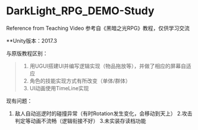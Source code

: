 # DarkLight_RPG_DEMO-Study
Reference from Teaching Video
参考自《黑暗之光RPG》教程，仅供学习交流

**Unity版本：2017.3

与原版教程区别：
  >1. 用UGUI搭建UI并编写逻辑实现（物品拖放等），并做了相应的屏幕自适应
  >2. 角色的技能实现方式有所改变（单体/群体）
  >3. UI动画使用TimeLine实现
  
现有问题：
  1. 敌人自动巡逻时的碰撞异常（有时Rotation发生变化，会移动到天上）
  2.攻击判定等动画不流畅（逻辑衔接不好）
  3.未实装存读档功能
